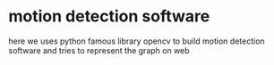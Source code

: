 # motion detection software 
 here we uses python famous library opencv to build motion detection software and tries to represent the graph on web
